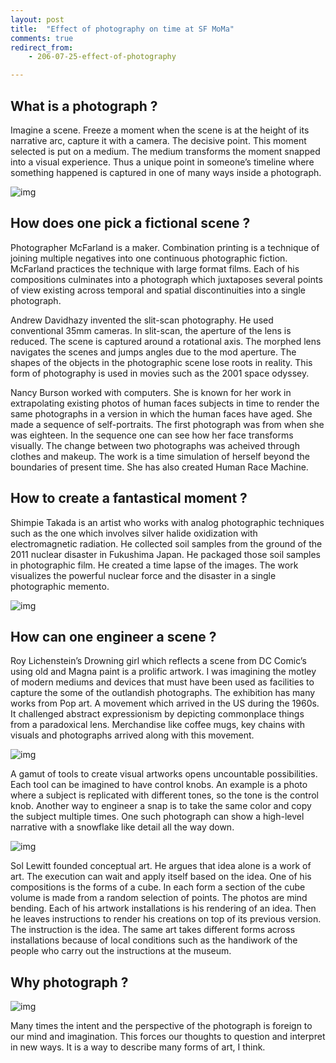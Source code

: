 ```yaml
---
layout: post
title:  "Effect of photography on time at SF MoMa"
comments: true
redirect_from:
    - 206-07-25-effect-of-photography

---
```


## What is a photograph ?

Imagine a scene. Freeze a moment when the scene is at the height of its narrative arc, capture it with a camera. The decisive point. This moment selected is put on a medium. The medium transforms the moment snapped into a visual experience. Thus a unique point in someone’s timeline where something happened is captured in one of many ways inside a photograph.

![img](https://miro.medium.com/max/1400/1*dtSYZm1-AgujuEIhgtQE4Q.jpeg)

## How does one pick a fictional scene ?

Photographer McFarland is a maker. Combination printing is a technique of joining multiple negatives into one continuous photographic fiction. McFarland practices the technique with large format films. Each of his compositions culminates into a photograph which juxtaposes several points of view existing across temporal and spatial discontinuities into a single photograph.

Andrew Davidhazy invented the slit-scan photography. He used conventional 35mm cameras. In slit-scan, the aperture of the lens is reduced. The scene is captured around a rotational axis. The morphed lens navigates the scenes and jumps angles due to the mod aperture. The shapes of the objects in the photographic scene lose roots in reality. This form of photography is used in movies such as the 2001 space odyssey.

Nancy Burson worked with computers. She is known for her work in extrapolating existing photos of human faces subjects in time to render the same photographs in a version in which the human faces have aged. She made a sequence of self-portraits. The first photograph was from when she was eighteen. In the sequence one can see how her face transforms visually. The change between two photographs was acheived through clothes and makeup. The work is a time simulation of herself beyond the boundaries of present time. She has also created Human Race Machine.
## How to create a fantastical moment ?

Shimpie Takada is an artist who works with analog photographic techniques such as the one which involves silver halide oxidization with electromagnetic radiation. He collected soil samples from the ground of the 2011 nuclear disaster in Fukushima Japan. He packaged those soil samples in photographic film. He created a time lapse of the images. The work visualizes the powerful nuclear force and the disaster in a single photographic memento.

![img](https://miro.medium.com/max/1400/1*kMx-5Y7c0ax1-XHNCY2SzA.jpeg)

## How can one engineer a scene ?

Roy Lichenstein’s Drowning girl which reflects a scene from DC Comic’s using old and Magna paint is a prolific artwork. I was imagining the motley of modern mediums and devices that must have been used as facilities to capture the some of the outlandish photographs. The exhibition has many works from Pop art. A movement which arrived in the US during the 1960s. It challenged abstract expressionism by depicting commonplace things from a paradoxical lens. Merchandise like coffee mugs, key chains with visuals and photographs arrived along with this movement.

![img](https://miro.medium.com/max/1632/1*53sv-b3IHscb1glImTkVZg.jpeg)

A gamut of tools to create visual artworks opens uncountable possibilities. Each tool can be imagined to have control knobs. An example is a photo where a subject is replicated with different tones, so the tone is the control knob. Another way to engineer a snap is to take the same color and copy the subject multiple times. One such photograph can show a high-level narrative with a snowflake like detail all the way down.

![img](https://miro.medium.com/max/1400/1*0bl1I_wHb6XDLjN0x5zM_Q.jpeg)

Sol Lewitt founded conceptual art. He argues that idea alone is a work of art. The execution can wait and apply itself based on the idea. One of his compositions is the forms of a cube. In each form a section of the cube volume is made from a random selection of points. The photos are mind bending. Each of his artwork installations is his rendering of an idea. Then he leaves instructions to render his creations on top of its previous version. The instruction is the idea. The same art takes different forms across installations because of local conditions such as the handiwork of the people who carry out the instructions at the museum.

## Why photograph ?

![img](https://miro.medium.com/max/1400/1*uzXO-3uo2ZnkeWPf8-zMlA.jpeg)

Many times the intent and the perspective of the photograph is foreign to our mind and imagination. This forces our thoughts to question and interpret in new ways. It is a way to describe many forms of art, I think.